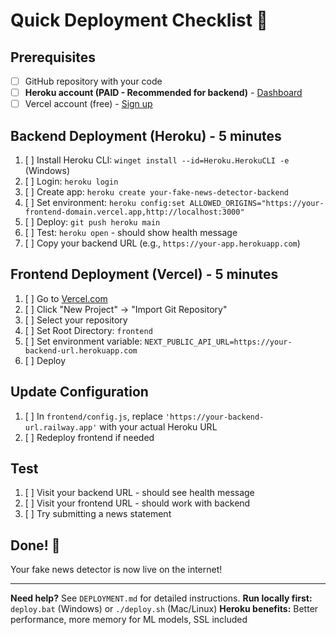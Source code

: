 # Quick Deployment Checklist 🚀

## Prerequisites
- [ ] GitHub repository with your code
- [ ] **Heroku account (PAID - Recommended for backend)** - [Dashboard](https://dashboard.heroku.com/)
- [ ] Vercel account (free) - [Sign up](https://vercel.com/)

## Backend Deployment (Heroku) - 5 minutes
1. [ ] Install Heroku CLI: `winget install --id=Heroku.HerokuCLI -e` (Windows)
2. [ ] Login: `heroku login`
3. [ ] Create app: `heroku create your-fake-news-detector-backend`
4. [ ] Set environment: `heroku config:set ALLOWED_ORIGINS="https://your-frontend-domain.vercel.app,http://localhost:3000"`
5. [ ] Deploy: `git push heroku main`
6. [ ] Test: `heroku open` - should show health message
7. [ ] Copy your backend URL (e.g., `https://your-app.herokuapp.com`)

## Frontend Deployment (Vercel) - 5 minutes
1. [ ] Go to [Vercel.com](https://vercel.com/)
2. [ ] Click "New Project" → "Import Git Repository"
3. [ ] Select your repository
4. [ ] Set Root Directory: `frontend`
5. [ ] Set environment variable: `NEXT_PUBLIC_API_URL=https://your-backend-url.herokuapp.com`
6. [ ] Deploy

## Update Configuration
1. [ ] In `frontend/config.js`, replace `'https://your-backend-url.railway.app'` with your actual Heroku URL
2. [ ] Redeploy frontend if needed

## Test
1. [ ] Visit your backend URL - should see health message
2. [ ] Visit your frontend URL - should work with backend
3. [ ] Try submitting a news statement

## Done! 🎉
Your fake news detector is now live on the internet!

---
**Need help?** See `DEPLOYMENT.md` for detailed instructions.
**Run locally first:** `deploy.bat` (Windows) or `./deploy.sh` (Mac/Linux)
**Heroku benefits:** Better performance, more memory for ML models, SSL included 